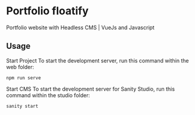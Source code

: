 # Portfolio floatify

Portfolio website with Headless CMS | VueJs and Javascript

## Usage

Start Project
To start the development server, run this command within the web folder:

```
npm run serve

```

Start CMS
To start the development server for Sanity Studio, run this command within the studio folder:

```
sanity start

```
